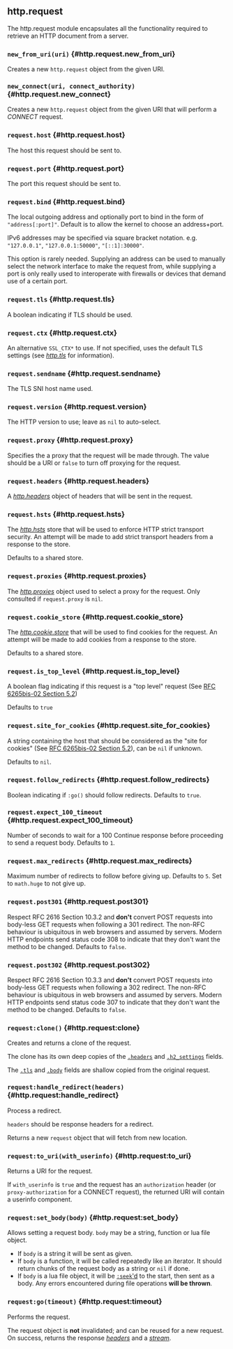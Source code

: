 ## http.request

The http.request module encapsulates all the functionality required to retrieve an HTTP document from a server.

### `new_from_uri(uri)` <!-- --> {#http.request.new_from_uri}

Creates a new `http.request` object from the given URI.


### `new_connect(uri, connect_authority)` <!-- --> {#http.request.new_connect}

Creates a new `http.request` object from the given URI that will perform a *CONNECT* request.


### `request.host` <!-- --> {#http.request.host}

The host this request should be sent to.


### `request.port` <!-- --> {#http.request.port}

The port this request should be sent to.


### `request.bind` <!-- --> {#http.request.bind}

The local outgoing address and optionally port to bind in the form of `"address[:port]"`. Default is to allow the kernel to choose an address+port.

IPv6 addresses may be specified via square bracket notation. e.g. `"127.0.0.1"`, `"127.0.0.1:50000"`, `"[::1]:30000"`.

This option is rarely needed. Supplying an address can be used to manually select the network interface to make the request from, while supplying a port is only really used to interoperate with firewalls or devices that demand use of a certain port.


### `request.tls` <!-- --> {#http.request.tls}

A boolean indicating if TLS should be used.


### `request.ctx` <!-- --> {#http.request.ctx}

An alternative `SSL_CTX*` to use.
If not specified, uses the default TLS settings (see [*http.tls*](#http.tls) for information).


### `request.sendname` <!-- --> {#http.request.sendname}

The TLS SNI host name used.


### `request.version` <!-- --> {#http.request.version}

The HTTP version to use; leave as `nil` to auto-select.


### `request.proxy` <!-- --> {#http.request.proxy}

Specifies the a proxy that the request will be made through.
The value should be a URI or `false` to turn off proxying for the request.


### `request.headers` <!-- --> {#http.request.headers}

A [*http.headers*](#http.headers) object of headers that will be sent in the request.


### `request.hsts` <!-- --> {#http.request.hsts}

The [*http.hsts*](#http.hsts) store that will be used to enforce HTTP strict transport security.
An attempt will be made to add strict transport headers from a response to the store.

Defaults to a shared store.


### `request.proxies` <!-- --> {#http.request.proxies}

The [*http.proxies*](#http.proxies) object used to select a proxy for the request.
Only consulted if `request.proxy` is `nil`.


### `request.cookie_store` <!-- --> {#http.request.cookie_store}

The [*http.cookie.store*](#http.cookie.store) that will be used to find cookies for the request.
An attempt will be made to add cookies from a response to the store.

Defaults to a shared store.


### `request.is_top_level` <!-- --> {#http.request.is_top_level}

A boolean flag indicating if this request is a "top level" request (See [RFC 6265bis-02 Section 5.2](https://tools.ietf.org/html/draft-ietf-httpbis-rfc6265bis-02#section-5.2))

Defaults to `true`


### `request.site_for_cookies` <!-- --> {#http.request.site_for_cookies}

A string containing the host that should be considered as the "site for cookies" (See [RFC 6265bis-02 Section 5.2](https://tools.ietf.org/html/draft-ietf-httpbis-rfc6265bis-02#section-5.2)), can be `nil` if unknown.

Defaults to `nil`.


### `request.follow_redirects` <!-- --> {#http.request.follow_redirects}

Boolean indicating if `:go()` should follow redirects.
Defaults to `true`.


### `request.expect_100_timeout` <!-- --> {#http.request.expect_100_timeout}

Number of seconds to wait for a 100 Continue response before proceeding to send a request body.
Defaults to `1`.


### `request.max_redirects` <!-- --> {#http.request.max_redirects}

Maximum number of redirects to follow before giving up.
Defaults to `5`.
Set to `math.huge` to not give up.


### `request.post301` <!-- --> {#http.request.post301}

Respect RFC 2616 Section 10.3.2 and **don't** convert POST requests into body-less GET requests when following a 301 redirect. The non-RFC behaviour is ubiquitous in web browsers and assumed by servers. Modern HTTP endpoints send status code 308 to indicate that they don't want the method to be changed.
Defaults to `false`.


### `request.post302` <!-- --> {#http.request.post302}

Respect RFC 2616 Section 10.3.3 and **don't** convert POST requests into body-less GET requests when following a 302 redirect. The non-RFC behaviour is ubiquitous in web browsers and assumed by servers. Modern HTTP endpoints send status code 307 to indicate that they don't want the method to be changed.
Defaults to `false`.


### `request:clone()` <!-- --> {#http.request:clone}

Creates and returns a clone of the request.

The clone has its own deep copies of the [`.headers`](#http.request.headers) and [`.h2_settings`](#http.request.h2_settings) fields.

The [`.tls`](#http.request.tls) and [`.body`](#http.request.body) fields are shallow copied from the original request.


### `request:handle_redirect(headers)` <!-- --> {#http.request:handle_redirect}

Process a redirect.

`headers` should be response headers for a redirect.

Returns a new `request` object that will fetch from new location.


### `request:to_uri(with_userinfo)` <!-- --> {#http.request:to_uri}

Returns a URI for the request.

If `with_userinfo` is `true` and the request has an `authorization` header (or `proxy-authorization` for a CONNECT request), the returned URI will contain a userinfo component.


### `request:set_body(body)` <!-- --> {#http.request:set_body}

Allows setting a request body. `body` may be a string, function or lua file object.

  - If `body` is a string it will be sent as given.
  - If `body` is a function, it will be called repeatedly like an iterator. It should return chunks of the request body as a string or `nil` if done.
  - If `body` is a lua file object, it will be [`:seek`'d](http://www.lua.org/manual/5.3/manual.html#pdf-file:seek) to the start, then sent as a body. Any errors encountered during file operations **will be thrown**.


### `request:go(timeout)` <!-- --> {#http.request:timeout}

Performs the request.

The request object is **not** invalidated; and can be reused for a new request.
On success, returns the response [*headers*](#http.headers) and a [*stream*](#stream).
